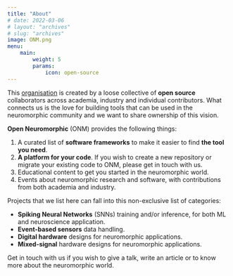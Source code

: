```yaml
---
title: "About"
# date: 2022-03-06
# layout: "archives"
# slug: "archives"
image: ONM.png
menu:
    main:
        weight: 5
        params: 
            icon: open-source
---
```


This [organisation](https://github.com/open-neuromorphic) is created by a loose collective of **open source** collaborators across academia, industry and individual contributors. What connects us is the love for building tools that can be used in the neuromorphic community and we want to share ownership of this vision.

**Open Neuromorphic** (ONM) provides the following things:

1. A curated list of **software frameworks** to make it easier to find **the tool you need**.
2. **A platform for your code**. If you wish to create a new repository or migrate your existing code to ONM, please get in touch with us.
3. Educational content to get you started in the neuromorphic world.
4. Events about neuromorphic research and software, with contributions from both academia and industry. 

Projects that we list here can fall into this non-exclusive list of categories:

- **Spiking Neural Networks** (SNNs) training and/or inference, for both ML and neuroscience application.
- **Event-based sensors** data handling.
- **Digital hardware** designs for neuromorphic applications.
- **Mixed-signal** hardware designs for neuromorphic applications.

Get in touch with us if you wish to give a talk, write an article or to know more about the neuromorphic world.
